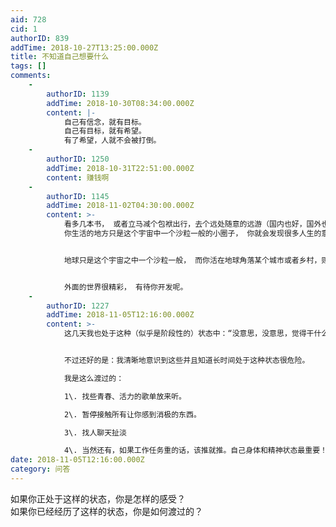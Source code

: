 ```yaml
---
aid: 728
cid: 1
authorID: 839
addTime: 2018-10-27T13:25:00.000Z
title: 不知道自己想要什么
tags: []
comments:
    -
        authorID: 1139
        addTime: 2018-10-30T08:34:00.000Z
        content: |-
            自己有信念，就有目标。  
            自己有目标，就有希望。  
            有了希望，人就不会被打倒。
    -
        authorID: 1250
        addTime: 2018-10-31T22:51:00.000Z
        content: 赚钱啊
    -
        authorID: 1145
        addTime: 2018-11-02T04:30:00.000Z
        content: >-
            看多几本书， 或者立马减个包袱出行，去个远处随意的远游（国内也好，国外也行，只要不是旅行团就好），你就会发现世界原来那么大，
            你生活的地方只是这个宇宙中一个沙粒一般的小圈子， 你就会发现很多人生的意义， 或者找到有趣值得你奋斗的东西的了。


            地球只是这个宇宙之中一个沙粒一般， 而你活在地球角落某个城市或者乡村，则如同细菌一般那么渺小。


            外面的世界很精彩， 有待你开发呢。
    -
        authorID: 1227
        addTime: 2018-11-05T12:16:00.000Z
        content: >-
            这几天我也处于这种（似乎是阶段性的）状态中：“没意思，没意思，觉得干什么都没意思”。不想工作，只要看书、动漫，玩游戏。但看完动漫和玩完游戏又会陷入深深地空虚与内疚当中。看完书和文章也会觉得无望，对未来和人生更悲观...


            不过还好的是：我清晰地意识到这些并且知道长时间处于这种状态很危险。  

            我是这么渡过的：  

            1\. 找些青春、活力的歌单放来听。  

            2\. 暂停接触所有让你感到消极的东西。  

            3\. 找人聊天扯淡  

            4\. 当然还有，如果工作任务重的话，该推就推。自己身体和精神状态最重要！
date: 2018-11-05T12:16:00.000Z
category: 问答
---
```


如果你正处于这样的状态，你是怎样的感受？  
如果你已经经历了这样的状态，你是如何渡过的？
